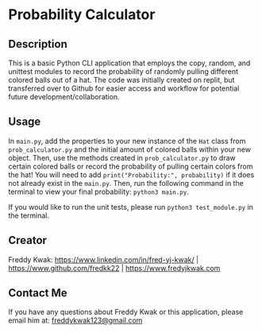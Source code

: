 # Probability Calculator

## Description
This is a basic Python CLI application that employs the copy, random, and unittest modules to record the probability of randomly pulling different colored balls out of a hat. The code was initially created on replit, but transferred over to Github for easier access and workflow for potential future development/collaboration.

## Usage
In `main.py`, add the properties to your new instance of the `Hat` class from `prob_calculator.py` and the initial amount of colored balls within your new object. Then, use the methods created in `prob_calculator.py` to draw certain colored balls or record the probability of pulling certain colors from the hat! You will need to add `print("Probability:", probability)` if it does not already exist in the `main.py`. Then, run the following command in the terminal to view your final probability: `python3 main.py`.

If you would like to run the unit tests, please run `python3 test_module.py` in the terminal.

## Creator
Freddy Kwak: https://www.linkedin.com/in/fred-yj-kwak/ | https://www.github.com/fredkk22 | https://www.fredyjkwak.com

## Contact Me
If you have any questions about Freddy Kwak or this application, please email him at: freddykwak123@gmail.com
